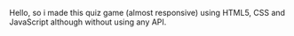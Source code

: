 Hello, so i made this quiz game (almost responsive) using HTML5, CSS and JavaScript although without using any API.
